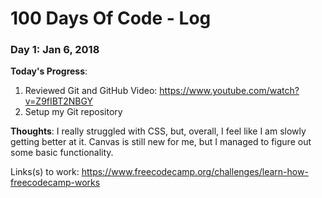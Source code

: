 # 100 Days Of Code - Log

### Day 1: Jan 6, 2018

**Today's Progress**: 
1. Reviewed Git and GitHub Video: https://www.youtube.com/watch?v=Z9fIBT2NBGY
2. Setup my Git repository

**Thoughts**: I really struggled with CSS, but, overall, I feel like I am slowly getting better at it. Canvas is still new for me, but I managed to figure out some basic functionality.

Links(s) to work: https://www.freecodecamp.org/challenges/learn-how-freecodecamp-works

